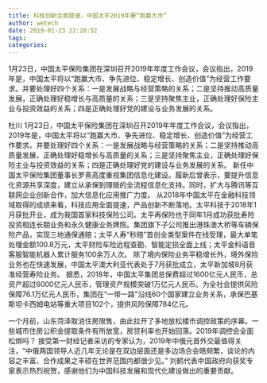 ```yaml
---
title: 科技创新全面提速，中国太平2019年要“跑赢大市”
author: wetech
date: 2019-01-23 22:28:52
tags: 
categories: 
---
```

1月23日，中国太平保险集团在深圳召开2019年年度工作会议，会议指出，2019年是，中国太平将以“跑赢大市、争先进位、稳定增长、创造价值”为经营工作要求。并要处理好四个关系：一是发展战略与经营策略的关系；二是坚持推动高质量发展，正确处理好稳增长与高质量的关系；三是坚持聚焦主业，正确处理好保险主业与投资效益的关系；四是正确处理好党的建设与业务发展的关系。
<!-- more -->
杜川
1月23日，中国太平保险集团在深圳召开2019年年度工作会议，会议指出，2019年是，中国太平将以“跑赢大市、争先进位、稳定增长、创造价值”为经营工作要求。并要处理好四个关系：一是发展战略与经营策略的关系；二是坚持推动高质量发展，正确处理好稳增长与高质量的关系；三是坚持聚焦主业，正确处理好保险主业与投资效益的关系；四是正确处理好党的建设与业务发展的关系。
新任中国太平保险集团董事长罗熹高度重视集团信息化建设。履新后曾表示，要提升信息化资源共享深度，建立从承保到理赔的全流程信息化支持。同时，扩大与腾讯等互联网企业创新合作，加大信息化应用推广力度。
从2018年中国太平在金融科技领域取得的成绩来看，科技应用全面提速，产品创新不断落地。太平科技于2018年1月获批开业，成为我国首家科技保险公司。太平再保险也于同年1月成功获批寿险投资相连长期业务和永久健康业务牌照。集团旗下子公司推出港珠澳大桥等车辆保险产品，实现三地通保通赔；太平人寿“秒赔”首创全类型案件在线受理，最大单笔处理金额100.8万元，太平财险车险远程查勘、智能定损全面上线；太平金科语音客服智能机器人累计服务100余万人次。
除了境内保险业务平稳增长外，境外保险业务也在快速发展，中国太平澳大利亚代表处于7月获批成立，太平新加坡8月获准经营寿险业务。
据悉，2018年，中国太平集团总保费超过1600亿元人民币，总资产超过6000亿元人民币，管理资产规模突破1万亿元人民币。为全社会提供风险保障76.1万亿元人民币，集团在“一带一路”沿线60个国家建立业务关系，承保巴基斯坦卡西姆电站等重大项目102个，提供风险保障784亿元。
 
 
一个月前，山东菏泽取消住房限售，由此拉开了多地放松楼市调控政策的序幕。一些城市住房公积金提取条件有所放宽，房贷利率也开始回落。2019年调控会全面松绑吗？
接受第一财经记者采访的专家认为，2019年中俄元首外交最值得关注，“中俄两国领导人近几年无论是在双边层面还是多边场合会晤频繁，谈论的内容之丰富、合作成果之丰硕在世界范围内都很少见。”
刘鹤代表中国政府向获奖专家表示热烈祝贺，感谢他们为中国科技发展和现代化建设做出的重要贡献。
